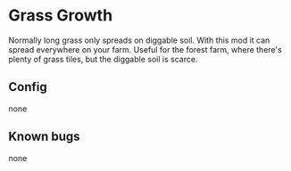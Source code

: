 # Grass Growth
Normally long grass only spreads on diggable soil. With this mod it can spread everywhere on your farm. Useful for the forest farm, where there's plenty of grass tiles, but the diggable soil is scarce.

## Config
none

## Known bugs
none

